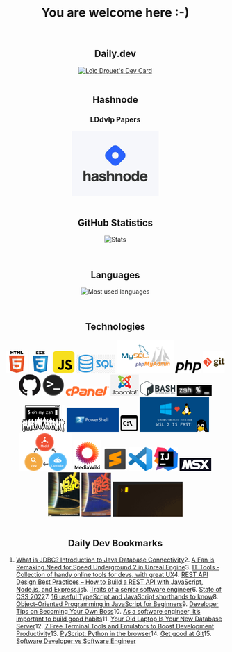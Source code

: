 <h1 align="center"> You are welcome here :-)</h1>

<br />

<div align="center">
    <h2>Daily.dev</h2>    
    <a href="https://app.daily.dev/LDdvlp">
        <img
            src="https://api.daily.dev/devcards/6a2db644d7b342d5924aa8a261fc3c97.png?r=d2h" width="400"
            alt="Loïc Drouet's Dev Card" 
        />
    </a>
</div>

<br />

<div align="center">
    <h2>Hashnode</h2>
    <h3>LDdvlp Papers</h3>
    <a href="https://lddvlp.hashnode.dev/">
        <img 
            src="/images/00-hashnode-logo.jfif" 
            width="200" alt="LDdvlp Papers" 
        />
    </a>
</div>

<br />

<div align="center">
    <h2>GitHub Statistics</h2>
    
![Stats](https://github-readme-stats.vercel.app/api?username=lddvlp&show_icons=true&theme=radical&count_private=true)

</div>

<br />

<div align="center">
    <h2>Languages</h2>

![Most used languages](https://github-readme-stats.vercel.app/api/top-langs/?username=lddvlp)

</div>

<br />

<div align="center">
    <h2>Technologies</h2>

<!-- Image #01    -->
<img alt="HTML5" width="50px" src="https://raw.githubusercontent.com/github/explore/80688e429a7d4ef2fca1e82350fe8e3517d3494d/topics/html/html.png" />

<!-- Image #02    -->
<img alt="CSS3" width="50px" src="https://raw.githubusercontent.com/github/explore/80688e429a7d4ef2fca1e82350fe8e3517d3494d/topics/css/css.png" />

<!-- Image #03    -->
<img alt="JavaScript" width="50px"   src="/images/03-javascript-logo.png" />

<!-- Image #04    -->
<img alt="SQL" width="90px" src="/images/04-sql-logo.jpg" />

<!-- Image #05    -->
<img alt="phpMyAdmin-MySQL" width="130px" src="/images/05-phpmyadmin-mysql-logo.png" />

<!-- Image #06    -->
<img alt="PHP" width="60px" src="/images/06-php-logo-alt.png" />

<!-- Image #07    -->
<img alt="Git" width="50px" src="https://raw.githubusercontent.com/github/explore/80688e429a7d4ef2fca1e82350fe8e3517d3494d/topics/git/git.png" />

<!-- Image #08    -->
<img alt="GitHub" width="50px" src="https://raw.githubusercontent.com/github/explore/78df643247d429f6cc873026c0622819ad797942/topics/github/github.png" />

<!-- Image #09    -->
<img alt="Shell" width="50px" src="https://raw.githubusercontent.com/github/explore/80688e429a7d4ef2fca1e82350fe8e3517d3494d/topics/terminal/terminal.png" />

<!-- Image #10    -->
<img alt="cPanel" width="100px" src="/images/10-cpanel-logo.png" />

<!-- Image #11    -->
<img alt="Joomla!" width="65px" src="/images/11-joomla-logo.png" />

<!-- Image #12    -->
<img alt="Bash" width="80px" src="/images/12-bash-logo.png" />

<!-- Image #13    -->
<img alt="Zsh" width="80px" src="/images/13-zsh-logo.gif" />

<!-- Image #14    -->
<img alt="Oh My Zsh" width="100px" src="/images/14-oh_my_zsh-logo.png" />

<!-- Image #15    -->
<img alt="PowerShell" width="120px" src="/images/15-powershell-logo.jpg" />

<!-- Image #16    -->
<img alt="cmd" width="40px" src="/images/16-cmd-logo.png" />

<!-- Image #17    -->
<img alt="WSL2" width="160px" src="/images/17-wsl2-logo.jpg" />

<!-- Image #18    -->
<img alt="MVC" width="120px" src="/images/18-mvc-logo.jpg" />

<!-- Image #19    -->
<img alt="MediaWiki" width="65px" src="/images/19-mediawiki-logo.png" />

<!-- Image #90    -->
<img alt="Sublime Text" width="55px" src="/images/90-sublime_text-logo.png" />

<!-- Image #91    -->
<img alt="VS Code" width="55px" src="/images/91-vs_code-logo.png" />

<!-- Image #92    -->
<img alt="IntelliJ IDEA" width="55px" src="/images/92-intellij_idea.png" />

<!-- Image #95   -->
<img alt="MSX" width="73px" src="/images/95-msx-logo.png" />

<!-- Image #96    -->
<img alt="MSX-BASIC" width="73px" src="/images/96-msx_ basic-logo.jfif" />

<!-- Image #97    -->
<img alt="MSX-DOS" width="69px" src="/images/97-msx_dos-logo.jpg" />

<!-- Image #99    -->
<img alt="Amber Terminal" width="160px" src="/images/98-amber_terminal.gif" />

</div>

<br />

<div align="center">
    <h2>Daily Dev Bookmarks</h2>
</div>

<!-- daily.dev BOOKMARKS:START -->
1. [What is JDBC? Introduction to Java Database Connectivity](https://app.daily.dev/posts/ybeLcziYe?utm_source=rss&utm_medium=bookmarks&utm_campaign=Yaq6rDv_C)2. [A Fan is Remaking Need for Speed Underground 2 in Unreal Engine](https://app.daily.dev/posts/BMhv4r9j7?utm_source=rss&utm_medium=bookmarks&utm_campaign=Yaq6rDv_C)3. [IT Tools - Collection of handy online tools for devs, with great UX](https://app.daily.dev/posts/6N6Fr3J8p?utm_source=rss&utm_medium=bookmarks&utm_campaign=Yaq6rDv_C)4. [REST API Design Best Practices – How to Build a REST API with JavaScript, Node.js, and Express.js](https://app.daily.dev/posts/ju0gEvNNX?utm_source=rss&utm_medium=bookmarks&utm_campaign=Yaq6rDv_C)5. [Traits of a senior software engineer](https://app.daily.dev/posts/UOdrl0SfA?utm_source=rss&utm_medium=bookmarks&utm_campaign=Yaq6rDv_C)6. [State of CSS 2022](https://app.daily.dev/posts/KNo9WXVcS?utm_source=rss&utm_medium=bookmarks&utm_campaign=Yaq6rDv_C)7. [16 useful TypeScript and JavaScript shorthands to know](https://app.daily.dev/posts/G4PCzkRiR?utm_source=rss&utm_medium=bookmarks&utm_campaign=Yaq6rDv_C)8. [Object-Oriented Programming in JavaScript for Beginners](https://app.daily.dev/posts/4VkUo5dPy?utm_source=rss&utm_medium=bookmarks&utm_campaign=Yaq6rDv_C)9. [Developer Tips on Becoming Your Own Boss](https://app.daily.dev/posts/uTOXjXP9R?utm_source=rss&utm_medium=bookmarks&utm_campaign=Yaq6rDv_C)10. [As a software engineer, it’s important to build good habits](https://app.daily.dev/posts/51NhdfWkm?utm_source=rss&utm_medium=bookmarks&utm_campaign=Yaq6rDv_C)11. [Your Old Laptop Is Your New Database Server](https://app.daily.dev/posts/4rFMo0mYz?utm_source=rss&utm_medium=bookmarks&utm_campaign=Yaq6rDv_C)12. [7 Free Terminal Tools and Emulators to Boost Development Productivity](https://app.daily.dev/posts/vC6LiXsmN?utm_source=rss&utm_medium=bookmarks&utm_campaign=Yaq6rDv_C)13. [PyScript: Python in the browser](https://app.daily.dev/posts/RcIlPSy9D?utm_source=rss&utm_medium=bookmarks&utm_campaign=Yaq6rDv_C)14. [Get good at Git](https://app.daily.dev/posts/2aeGZE3lQ?utm_source=rss&utm_medium=bookmarks&utm_campaign=Yaq6rDv_C)15. [Software Developer vs Software Engineer](https://app.daily.dev/posts/_z87_Z_Xl?utm_source=rss&utm_medium=bookmarks&utm_campaign=Yaq6rDv_C)
<!-- daily.dev BOOKMARKS:END -->
